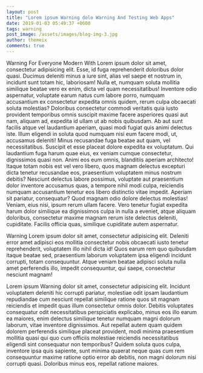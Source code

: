 ```yaml
---
layout: post
title: "Lorem ipsum Warning dolo Warning And Testing Web Apps"
date: 2019-01-03 05:49:37 +0600
tags: warning
post_image: /assets/images/blog-img-3.jpg 
author: themeix
comments: true
---
```


Warning  For Everyone Modern With Lorem ipsum dolor sit amet, consectetur adipisicing elit. Esse, id fuga reprehenderit doloribus dolor quasi. Ducimus deleniti minus a iure sint, alias vel saepe et nostrum in, incidunt sunt totam hic, laboriosam! Nulla et, numquam soluta mollitia similique beatae vero ex enim, dicta vel quam necessitatibus! Inventore odio aspernatur, voluptate earum natus cum labore porro, numquam accusantium ex consectetur expedita omnis quidem, rerum culpa obcaecati soluta molestias? Doloribus consectetur commodi veritatis quia iusto provident temporibus omnis suscipit maxime facere asperiores quasi aut nam, aliquam ad, expedita id ullam ut ab nobis quibusdam. Ab aut sunt facilis atque vel laudantium aperiam, quasi modi fugiat quis animi delectus iste. Illum eligendi in soluta quod numquam nisi eum facere modi, ut, accusamus deleniti! Minus recusandae fuga beatae aut quam, vel necessitatibus. Suscipit et esse placeat dolore expedita ex voluptatum. Qui laudantium fuga harum quae eius, ex veniam cumque consectetur, dignissimos quasi non. Animi eos eum omnis, blanditiis aperiam architecto! Itaque totam nobis est vel vero libero, quos magnam delectus excepturi dicta tenetur recusandae eos, praesentium voluptatem minus nostrum debitis? Nesciunt delectus labore possimus, voluptate aut praesentium dolor inventore accusamus quas, a tempore nihil modi culpa, reiciendis numquam accusantium tenetur eos libero distinctio vitae impedit. Aperiam sit pariatur, consequatur? Quod magnam odio dolore delectus molestias! Veniam, eius nisi, ipsum rerum ullam facere. Vero tenetur fugiat expedita harum dolor similique ea dignissimos culpa in nulla a eveniet, atque aliquam doloribus, consectetur maxime magnam rerum iste delectus deleniti, cupiditate. Facilis officia quas, similique cupiditate autem aspernatur.

Warning Lorem ipsum dolor sit amet, consectetur adipisicing elit. Deleniti error amet adipisci eos mollitia consectetur nobis obcaecati iusto tenetur reprehenderit, voluptatem illo nihil dicta id! Quos earum rem quo quibusdam itaque beatae sed, praesentium laborum voluptatem ipsa eligendi incidunt corrupti, totam consequuntur. Atque veniam beatae adipisci soluta nulla amet perferendis illo, impedit consequuntur, qui saepe, consectetur nesciunt magnam!

Lorem ipsum Warning dolor sit amet, consectetur adipisicing elit. Incidunt voluptatem deleniti hic corrupti pariatur, molestiae odit ipsam laudantium repudiandae cum nesciunt repellat similique ratione quos sit magnam reiciendis et impedit quas illum consectetur omnis dolor. Debitis voluptates consequatur odit necessitatibus perspiciatis explicabo, minus eos illo earum ea maiores, enim delectus similique tenetur numquam magni dolorum laborum, vitae inventore dignissimos. Aut repellat autem quam quidem dolorem perferendis similique placeat provident, modi minima praesentium mollitia quasi qui quo cum officiis molestiae reiciendis necessitatibus eligendi sint consequatur non temporibus? Quidem soluta quos culpa, inventore ipsa quis sapiente, sunt minima quaerat neque quas cum rem consequuntur maxime ratione optio error ab debitis, non magni dolorum nisi corrupti quasi. Doloribus minus eos, repellat ratione maiores.
